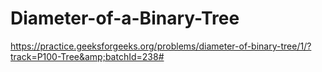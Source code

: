 # Diameter-of-a-Binary-Tree
https://practice.geeksforgeeks.org/problems/diameter-of-binary-tree/1/?track=P100-Tree&amp;batchId=238#
